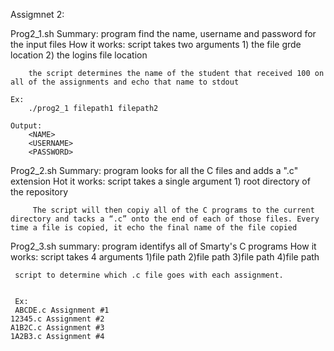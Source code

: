 Assigmnet 2: 

Prog2_1.sh
    Summary: program find the name, username and password for the input files
    How it works:
        script takes two arguments
            1) the file grde location 
            2) the logins file location
            
        the script determines the name of the student that received 100 on all of the assignments and echo that name to stdout
    
    Ex:
        ./prog2_1 filepath1 filepath2
    
    Output:
        <NAME>
        <USERNAME>
        <PASSWORD>
        
Prog2_2.sh
    Summary: program looks for all the C files and adds a ".c" extension
    Hot it works:
        script takes a single argument
            1) root directory of the repository
        
         The script will then copiy all of the C programs to the current directory and tacks a “.c” onto the end of each of those files. Every time a file is copied, it echo the final name of the file copied
         
         
Prog2_3.sh
    summary: program identifys all of  Smarty's C programs
    How it works:
        script takes 4 arguments 
            1)file path 
            2)file path
            3)file path
            4)file path
            
     script to determine which .c file goes with each assignment.
     
     
     Ex:
     ABCDE.c Assignment #1
    12345.c Assignment #2
    A1B2C.c Assignment #3
    1A2B3.c Assignment #4

